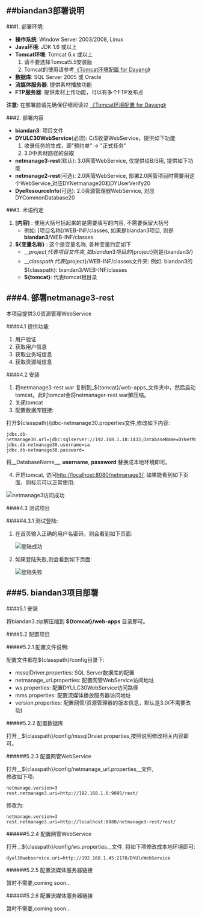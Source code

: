 ##biandan3部署说明
---



###1. 部署环境:

* __操作系统__: Window Server 2003/2008, Linux  
* __Java环境__: JDK 1.6 或以上  
* __Tomcat环境__: Tomcat 6.x 或以上
	1. 请不要选择Tomcat5.5安装版
	2. Tomcat的使用请参考[《Tomcat环境配置 for Dayang》][tomcat]
* __数据库__: SQL Server 2005 或 Oracle  
* __流媒体服务器__: 提供素材播放功能
*  __FTP服务器__: 提供素材上传功能，可以有多个FTP发布点

<div class="notice">
	<strong>注意:</strong>
	在部署前请先确保仔细阅读过
	<a href="http://nodeblog.cloudfoundry.com/blogs/tomcat_environment">
		《Tomcat环境配置 for Dayang》
	</a>
</div>

###2. 部署内容

* __biandan3__: 项目文件
* __DYULC30WebService__(必须): C/S收录WebService，提供如下功能
	1. 收录任务的生成，即"预约单" -> "正式任务"
	2. 3.0中素材路径的获取
* __netmanage3-rest__(默认): 3.0网管WebService, 仅提供给B/S用, 提供如下功能
* __netmanage2-rest__(可选): 2.0网管WebService, 部署2.0网管项目时需要用这个WebService,对应DYNetmanage20和DYUserVerify20
* __DyeResourceInfo__(可选): 2.0资源管理器WebService, 对应DYCommonDatabase20

###3. 术语约定

1. __[内容]__ : 使用大括号括起来的是需要填写的内容, 不需要保留大括号
	* 例如: [项目名称]/WEB-INF/classes, 如果是biandan3项目, 则是 __biandan3__/WEB-INF/classes
2. __${变量名称}__ : 这个是变量名称, 各种变量约定如下
	* __${project}__: 代表项目文件夹, 如biandan3项目的${project}则是{biandan3/}
	* __${classpath}__: 代表${project}/WEB-INF/classes文件夹: 例如: biandan3的${classpath}: biandan3/WEB-INF/classes
	* __${tomcat}__: 代表tomcat根目录

###4. 部署netmanage3-rest
---

本项目提供3.0资源管理WebService

####4.1 提供功能

1. 用户验证
2. 获取用户信息
3. 获取业务域信息
4. 获取资源域信息

####4.2 安装

1. 将netmanage3-rest.war 复制到_${tomcat}/web-apps_文件夹中，然后启动tomcat。此时tomcat会将netmanager-rest.war解压缩。
2. 关闭tomcat
3. 配置数据库链接:	

打开${classpath}/jdbc-netmanage30.properties文件,修改如下内容:	

	jdbc.db-netmanage30.url=jdbc:sqlserver://192.168.1.18:1433;DatabaseName=DYNetManage30_20110722
	jdbc.db-netmanage30.username=sa
	jdbc.db-netmanage30.password=

将__DatabaseName__, __username__, __password__ 替换成本地环境即可。

4. 开启tomcat, 访问<http://localhost:8080/netmanage3/>, 如果能看到如下页面，则标示可以正常使用:	

![netmanage3访问成功](/images/deploybiandan3/login.png "Login")

####4.3 测试项目	

#####4.3.1 测试登陆:

1. 在首页输入正确的用户名密码，则会看到如下页面:	

	![登陆成功](/images/deploybiandan3/login-suc.png "Login Success")		

2. 如果登陆失败,则会看到如下页面:	

	![登陆失败](/images/deploybiandan3/login-fail.png "Login Fail")		


###5. biandan3项目部署
---

####5.1 安装

将biandan3.zip解压缩到 __${tomcat}/web-apps__ 目录即可。

####5.2 配置项目

#####5.2.1 配置文件说明:

配置文件都在${classpath}/config目录下:	

* mssqlDriver.properties: SQL Server数据库的配置
* netmanage_url.properties: 配置网管WebService访问地址
* ws.properties: 配置DYULC30WebService访问路径
* mms.properties: 配置流媒体播放服务器访问地址
* version.properties: 配置网管/资源管理器的版本信息，默认是3.0(不需要改动)


#####5.2.2 配置数据库

打开__${classpath}/config/mssqlDrvier.properties,按照说明修改相关内容即可。

######5.2.3 配置网管WebService

打开__${classpath}/config/netmanage_url.properties__文件,  
修改如下项:	

	netmanage.version=3
	rest.netmanage3.uri=http://192.168.1.6:9095/rest/	

修改为:
	
	netmanage.version=3
	rest.netmanage3.uri=http://localhost:8080/netmanage3-rest/rest/		
######5.2.4 配置网管WebService

打开__${classpath}/config/ws.properties__文件, 
将如下项修改成本地环境即可:	
	
	dyul30webservice.uri=http://192.168.1.45:2178/DYUlcWebService 	
######5.2.5 配置流媒体服务器链接

<div class="info">
暂时不需要,coming soon...	
</div>

######5.2.6 配置流媒体服务器链接

<div class="info">
暂时不需要,coming soon...	
</div>


[tomcat]: "http://nodeblog.cloudfoundry.com/blogs/tomcat_environment" "Tomcat配置说明"